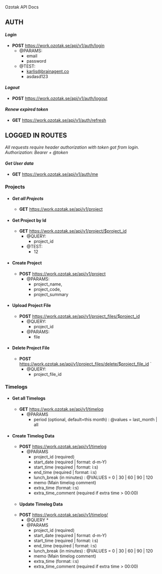 

Ozotak API Docs

## AUTH

  

#### *Login*

* **POST** https://work.ozotak.se/api/v1/auth/login 
	* @PARAMS: 
		* email
		* password
	* @TEST:
		* karlis@brainagent.co 
		* asdasd123 

#### *Logout*

* **POST** https://work.ozotak.se/api/v1/auth/logout

#### *Renew expired token*

* **GET** https://work.ozotak.se/api/v1/auth/refresh

  

## LOGGED IN ROUTES

*All requests require header authorization with token got from login. Authorization: Bearer + @token*

#### *Get User data*

* **GET** https://work.ozotak.se/api/v1/auth/me

### Projects

  

 - #### *Get all Projects*
   
	 - **GET** https://work.ozotak.se/api/v1/project
 - #### Get Project by Id
   
	 - **GET** https://work.ozotak.se/api/v1/project/$project_id 
		 - @QUERY: 
			 - project_id
		- @TEST: 
			- 12

 - #### Create Project

	* **POST** https://work.ozotak.se/api/v1/project 
		* @PARAMS: 
			* project_name, 
			* project_code, 
			* project_summary

 - #### Upload Project File
   
	 - **POST** https://work.ozotak.se/api/v1/project_files/$project_id 
		 - @QUERY: 
			 - project_id
		 - @PARAMS: 
			 - file

 - #### Delete Project File
   
   - **POST** https://work.ozotak.se/api/v1/project_files/delete/$project_file_id `
		- @QUERY: 
			- project_file_id
			
### Timelogs

 - #### Get all Timelogs
   
   * **GET** https://work.ozotak.se/api/v1/timelog
	   * @PARAMS
		   * period (optional, default=this month) : @values = last_month | all 
- #### Create Timelog Data
	 * **POST** https://work.ozotak.se/api/v1/timelog
		 * @PARAMS
			 * project_id (required)
			 * start_date (required | format: d-m-Y) 
			 * start_time (required | format: i:s)
			 * end_time (required | format: i:s)
			 * lunch_break (in minutes) : @VALUES = 0 | 30 | 60 | 90 | 120
			 * memo (Main timelog comment)
			 * extra_time (format: i:s)
			 * extra_time_comment (required if extra time > 00:00)
	- #### Update Timelog Data
	 * **POST** https://work.ozotak.se/api/v1/timelog/
		 * @QUERY
			 * 
		 * @PARAMS
			 * project_id (required)
			 * start_date (required | format: d-m-Y) 
			 * start_time (required | format: i:s)
			 * end_time (required | format: i:s)
			 * lunch_break (in minutes) : @VALUES = 0 | 30 | 60 | 90 | 120
			 * memo (Main timelog comment)
			 * extra_time (format: i:s)
			 * extra_time_comment (required if extra time > 00:00)

<!--stackedit_data:
eyJoaXN0b3J5IjpbLTMwNjA2MjU4MiwtNDU5ODEwMzIsLTc3Nj
QxMjcwLC0xNjIwODc4MTUyLC0xNjE1NTEyNTk0LDE4ODM3MzUx
N119
-->